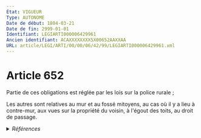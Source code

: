 ```yaml
---
État: VIGUEUR
Type: AUTONOME
Date de début: 1804-03-21
Date de fin: 2999-01-01
Identifiant: LEGIARTI000006429961
Ancien identifiant: ACAXXXXXXXX5X00652AAXXAA
URL: article/LEGI/ARTI/00/00/06/42/99/LEGIARTI000006429961.xml
---
```


<h1>Article 652</h1>

Partie de ces obligations est réglée par les lois sur la police rurale ;<br />

Les autres sont relatives au mur et au fossé mitoyens, au cas où il y a lieu à
contre-mur, aux vues sur la propriété du voisin, à l'égout des toits, au droit
de passage.


<details>
  <summary><em>Références</em></summary>

  <h2>Références faites par l'article</h2>
  
  <ul>
    <li>
      CODIFICATION source Loi 1804-01-31
    </li>
    <li>
      CREATION source Loi 1804-01-31 promulguée le 10 février 1804
    </li>
  </ul>
</details>
